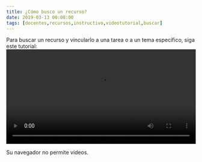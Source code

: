 ```yaml
---
title: ¿Cómo busco un recurso?
date: 2019-03-13 00:08:00
tags: [docentes,recursos,instructivo,videotutorial,buscar]
---
```

Para buscar un recurso y vincularlo a una tarea o a un tema específico, siga este tutorial:
<video controls="controls" style="width: 100%">
  <source type="video/mp4" src="../vids/08_Buscar.mp4"></source>
  <p>Su navegador no permite videos.</p>
</video>